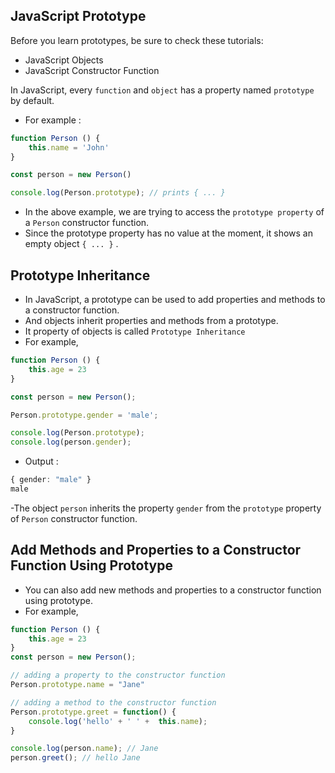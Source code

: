 ## JavaScript Prototype
Before you learn prototypes, be sure to check these tutorials:
- JavaScript Objects
- JavaScript Constructor Function

In JavaScript, every `function` and `object` has a property named `prototype` by default. 
- For example :
```ts
function Person () {
    this.name = 'John'
}

const person = new Person()

console.log(Person.prototype); // prints { ... }
```
- In the above example, we are trying to access the `prototype property` of a `Person` constructor function.
- Since the prototype property has no value at the moment, it shows an empty object `{ ... }` .

## Prototype Inheritance
- In JavaScript, a prototype can be used to add properties and methods to a constructor function. 
- And objects inherit properties and methods from a prototype. 
- It property of objects is called `Prototype Inheritance`
- For example,
```ts
function Person () {
    this.age = 23
}

const person = new Person();

Person.prototype.gender = 'male';

console.log(Person.prototype);
console.log(person.gender);
```

- Output :
```ts
{ gender: "male" }
male
```
-The object `person` inherits the property `gender` from the `prototype` property of `Person` constructor function.

## Add Methods and Properties to a Constructor Function Using Prototype
- You can also add new methods and properties to a constructor function using prototype. 
- For example,
```ts
function Person () {
    this.age = 23
}
const person = new Person();

// adding a property to the constructor function
Person.prototype.name = "Jane"

// adding a method to the constructor function
Person.prototype.greet = function() {
    console.log('hello' + ' ' +  this.name);
}

console.log(person.name); // Jane
person.greet(); // hello Jane
```
